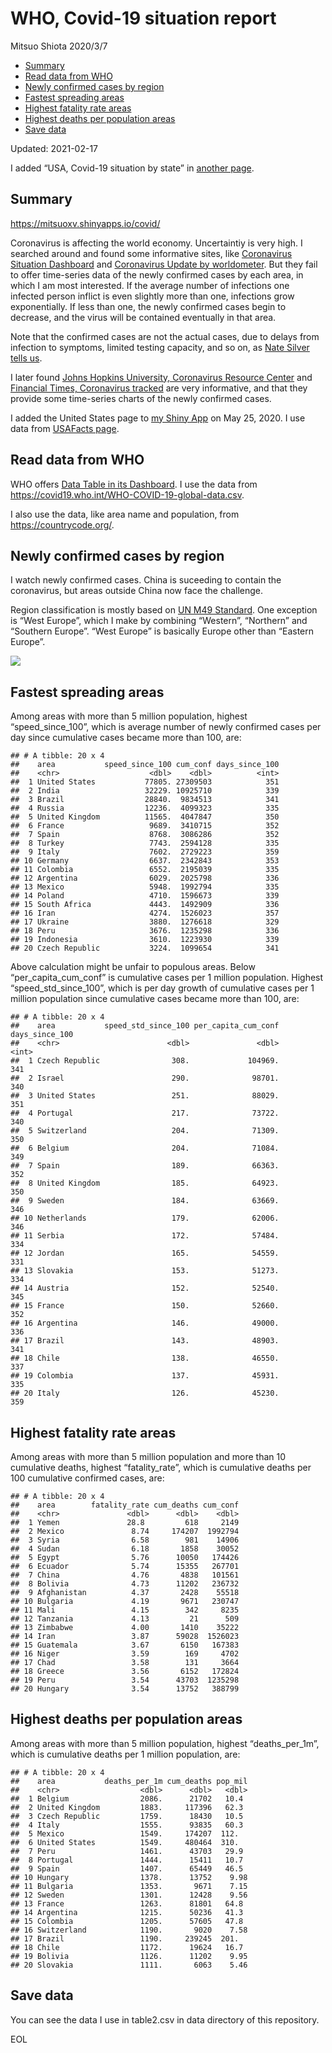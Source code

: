 WHO, Covid-19 situation report
================
Mitsuo Shiota
2020/3/7

-   [Summary](#summary)
-   [Read data from WHO](#read-data-from-who)
-   [Newly confirmed cases by region](#newly-confirmed-cases-by-region)
-   [Fastest spreading areas](#fastest-spreading-areas)
-   [Highest fatality rate areas](#highest-fatality-rate-areas)
-   [Highest deaths per population
    areas](#highest-deaths-per-population-areas)
-   [Save data](#save-data)

Updated: 2021-02-17

I added “USA, Covid-19 situation by state” in [another page](USA.md).

## Summary

<https://mitsuoxv.shinyapps.io/covid/>

Coronavirus is affecting the world economy. Uncertaintiy is very high. I
searched around and found some informative sites, like [Coronavirus
Situation
Dashboard](https://who.maps.arcgis.com/apps/opsdashboard/index.html#/c88e37cfc43b4ed3baf977d77e4a0667)
and [Coronavirus Update by
worldometer](https://www.worldometers.info/coronavirus/). But they fail
to offer time-series data of the newly confirmed cases by each area, in
which I am most interested. If the average number of infections one
infected person inflict is even slightly more than one, infections grow
exponentially. If less than one, the newly confirmed cases begin to
decrease, and the virus will be contained eventually in that area.

Note that the confirmed cases are not the actual cases, due to delays
from infection to symptoms, limited testing capacity, and so on, as
[Nate Silver tells
us](https://fivethirtyeight.com/features/coronavirus-case-counts-are-meaningless/).

I later found [Johns Hopkins University, Coronavirus Resource
Center](https://coronavirus.jhu.edu/) and [Financial Times, Coronavirus
tracked](https://www.ft.com/content/a26fbf7e-48f8-11ea-aeb3-955839e06441)
are very informative, and that they provide some time-series charts of
the newly confirmed cases.

I added the United States page to [my Shiny
App](https://mitsuoxv.shinyapps.io/covid/) on May 25, 2020. I use data
from [USAFacts
page](https://usafacts.org/visualizations/coronavirus-covid-19-spread-map/).

## Read data from WHO

WHO offers [Data Table in its Dashboard](https://covid19.who.int/table).
I use the data from
<https://covid19.who.int/WHO-COVID-19-global-data.csv>.

I also use the data, like area name and population, from
<https://countrycode.org/>.

## Newly confirmed cases by region

I watch newly confirmed cases. China is suceeding to contain the
coronavirus, but areas outside China now face the challenge.

Region classification is mostly based on [UN M49
Standard](https://unstats.un.org/unsd/methodology/m49/). One exception
is “West Europe”, which I make by combining “Western”, “Northern” and
“Southern Europe”. “West Europe” is basically Europe other than “Eastern
Europe”.

![](README_files/figure-gfm/chart-1.png)<!-- -->

## Fastest spreading areas

Among areas with more than 5 million population, highest
“speed\_since\_100”, which is average number of newly confirmed cases
per day since cumulative cases became more than 100, are:

    ## # A tibble: 20 x 4
    ##    area           speed_since_100 cum_conf days_since_100
    ##    <chr>                    <dbl>    <dbl>          <int>
    ##  1 United States           77805. 27309503            351
    ##  2 India                   32229. 10925710            339
    ##  3 Brazil                  28840.  9834513            341
    ##  4 Russia                  12236.  4099323            335
    ##  5 United Kingdom          11565.  4047847            350
    ##  6 France                   9689.  3410715            352
    ##  7 Spain                    8768.  3086286            352
    ##  8 Turkey                   7743.  2594128            335
    ##  9 Italy                    7602.  2729223            359
    ## 10 Germany                  6637.  2342843            353
    ## 11 Colombia                 6552.  2195039            335
    ## 12 Argentina                6029.  2025798            336
    ## 13 Mexico                   5948.  1992794            335
    ## 14 Poland                   4710.  1596673            339
    ## 15 South Africa             4443.  1492909            336
    ## 16 Iran                     4274.  1526023            357
    ## 17 Ukraine                  3880.  1276618            329
    ## 18 Peru                     3676.  1235298            336
    ## 19 Indonesia                3610.  1223930            339
    ## 20 Czech Republic           3224.  1099654            341

Above calculation might be unfair to populous areas. Below
“per\_capita\_cum\_conf” is cumulative cases per 1 million population.
Highest “speed\_std\_since\_100”, which is per day growth of cumulative
cases per 1 million population since cumulative cases became more than
100, are:

    ## # A tibble: 20 x 4
    ##    area           speed_std_since_100 per_capita_cum_conf days_since_100
    ##    <chr>                        <dbl>               <dbl>          <int>
    ##  1 Czech Republic                308.             104969.            341
    ##  2 Israel                        290.              98701.            340
    ##  3 United States                 251.              88029.            351
    ##  4 Portugal                      217.              73722.            340
    ##  5 Switzerland                   204.              71309.            350
    ##  6 Belgium                       204.              71084.            349
    ##  7 Spain                         189.              66363.            352
    ##  8 United Kingdom                185.              64923.            350
    ##  9 Sweden                        184.              63669.            346
    ## 10 Netherlands                   179.              62006.            346
    ## 11 Serbia                        172.              57484.            334
    ## 12 Jordan                        165.              54559.            331
    ## 13 Slovakia                      153.              51273.            334
    ## 14 Austria                       152.              52540.            345
    ## 15 France                        150.              52660.            352
    ## 16 Argentina                     146.              49000.            336
    ## 17 Brazil                        143.              48903.            341
    ## 18 Chile                         138.              46550.            337
    ## 19 Colombia                      137.              45931.            335
    ## 20 Italy                         126.              45230.            359

## Highest fatality rate areas

Among areas with more than 5 million population and more than 10
cumulative deaths, highest “fatality\_rate”, which is cumulative deaths
per 100 cumulative confirmed cases, are:

    ## # A tibble: 20 x 4
    ##    area        fatality_rate cum_deaths cum_conf
    ##    <chr>               <dbl>      <dbl>    <dbl>
    ##  1 Yemen               28.8         618     2149
    ##  2 Mexico               8.74     174207  1992794
    ##  3 Syria                6.58        981    14906
    ##  4 Sudan                6.18       1858    30052
    ##  5 Egypt                5.76      10050   174426
    ##  6 Ecuador              5.74      15355   267701
    ##  7 China                4.76       4838   101561
    ##  8 Bolivia              4.73      11202   236732
    ##  9 Afghanistan          4.37       2428    55518
    ## 10 Bulgaria             4.19       9671   230747
    ## 11 Mali                 4.15        342     8235
    ## 12 Tanzania             4.13         21      509
    ## 13 Zimbabwe             4.00       1410    35222
    ## 14 Iran                 3.87      59028  1526023
    ## 15 Guatemala            3.67       6150   167383
    ## 16 Niger                3.59        169     4702
    ## 17 Chad                 3.58        131     3664
    ## 18 Greece               3.56       6152   172824
    ## 19 Peru                 3.54      43703  1235298
    ## 20 Hungary              3.54      13752   388799

## Highest deaths per population areas

Among areas with more than 5 million population, highest
“deaths\_per\_1m”, which is cumulative deaths per 1 million population,
are:

    ## # A tibble: 20 x 4
    ##    area           deaths_per_1m cum_deaths pop_mil
    ##    <chr>                  <dbl>      <dbl>   <dbl>
    ##  1 Belgium                2086.      21702   10.4 
    ##  2 United Kingdom         1883.     117396   62.3 
    ##  3 Czech Republic         1759.      18430   10.5 
    ##  4 Italy                  1555.      93835   60.3 
    ##  5 Mexico                 1549.     174207  112.  
    ##  6 United States          1549.     480464  310.  
    ##  7 Peru                   1461.      43703   29.9 
    ##  8 Portugal               1444.      15411   10.7 
    ##  9 Spain                  1407.      65449   46.5 
    ## 10 Hungary                1378.      13752    9.98
    ## 11 Bulgaria               1353.       9671    7.15
    ## 12 Sweden                 1301.      12428    9.56
    ## 13 France                 1263.      81801   64.8 
    ## 14 Argentina              1215.      50236   41.3 
    ## 15 Colombia               1205.      57605   47.8 
    ## 16 Switzerland            1190.       9020    7.58
    ## 17 Brazil                 1190.     239245  201.  
    ## 18 Chile                  1172.      19624   16.7 
    ## 19 Bolivia                1126.      11202    9.95
    ## 20 Slovakia               1111.       6063    5.46

## Save data

You can see the data I use in table2.csv in data directory of this
repository.

EOL
